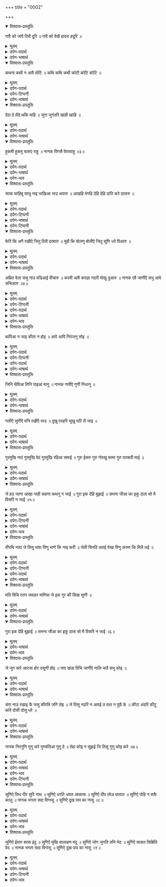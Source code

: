 +++
title = "0002"

+++
<details open><summary>विश्वास-प्रस्तुतिः</summary>

गावै को जापै दिसै दूरि ॥
गावै को वेखै हादरा हदूरि ॥
</details>

<details><summary>मूलम्</summary>

गावै को जापै दिसै दूरि ॥
गावै को वेखै हादरा हदूरि ॥
</details>

<details><summary>दर्पण-पदार्थ</summary>

पद्अर्थ: जापै = प्रतीत होता है, जापता है। हादरा हदूरि = सब जगह हाजिर, हाज़र नाज़र।
</details>

<details><summary>दर्पण-भाषार्थ</summary>

अर्थ: कोई मनुष्य कहता है, ‘अकाल पुरख दूर प्रतीत होता है’; पर कोई कहता है, (नहीं नजदीक है), हर जगह हाजिर है, सभी को देख रहा है’।
</details>

<details open><summary>विश्वास-प्रस्तुतिः</summary>

कथना कथी न आवै तोटि ॥
कथि कथि कथी कोटी कोटि कोटि ॥
</details>

<details><summary>मूलम्</summary>

कथना कथी न आवै तोटि ॥
कथि कथि कथी कोटी कोटि कोटि ॥
</details>

<details><summary>दर्पण-पदार्थ</summary>

पद्अर्थ: कथना = कहना, बयान करना। कथना तोटि = कहने का अंत, गुण वर्णन करने का अंत। कथि = कह के। कथ कथ कथी = कह कह के कही है, बेअंत बार प्रभु के हुकमों का वर्णन किया है। कोटि = करोड़ो जीवों ने।
</details>

<details><summary>दर्पण-टिप्पनी</summary>

लफ्ज़ कोटि, कोटु व कोट का निर्णय:  
कोटि = करोड़ (विशेषण) 
कोटि करम करै हउ धारे।  
स्रमु पावै सगले बिरथारे।3।12। (सुखमनी) 
कोटि खते खिन बखसनहार।3।30। (भैरउ म: ५)  
कोटु = किला (संज्ञा एकवचन) 
लंका सा कोटु समुंद सी खाई। (आसा कबीर जी) 
एकु कोटि पंच सिकदारा (सूही कबीर जी) 
कोट = किले (संज्ञा, बहुवचन) 
कंचन के कोट दतु करी बहु हैवर गैवर दानु। (सिरी राग म: १)
</details>

<details><summary>दर्पण-भाषार्थ</summary>

अर्थ: करोड़ों जीवों ने बेअंत बार (अकाल पुरख के हुक्म का) वर्णन किया है। पर हुक्म के वर्णन करने में कमीं नहीं आ सकी। (भाव, वर्णन कर कर के हुक्म का अंत नहीं पाया जा सका, हुक्म का सही स्वरूप नहीं ढूंढा जा सका)
</details>

<details open><summary>विश्वास-प्रस्तुतिः</summary>

देदा दे लैदे थकि पाहि ॥
जुगा जुगंतरि खाही खाहि ॥
</details>

<details><summary>मूलम्</summary>

देदा दे लैदे थकि पाहि ॥
जुगा जुगंतरि खाही खाहि ॥
</details>

<details><summary>दर्पण-पदार्थ</summary>

पद्अर्थ: देदा = देंदा, देने वाला, दातार ईश्वर। दे = (सदा) देता है, दे रहा है। लैदे = लैंदे, लेने वाले जीव। थक पाहि = थक जाते हैं। जुगा जुगंतरि = जुग जुग अंतर, सारे युगों से, सदा से ही। खाही खाहि = खाते ही खाते हैं, इस्तेमाल करते आ रहे हैं।
</details>

<details><summary>दर्पण-भाषार्थ</summary>

अर्थ: दातार अकाल पुरख (सभी जीवों को रिज़क) दे रहा है, पर जीव लै लै के थक जाते हैं। (सभ जीव) सदा से ही (ईश्वर के दिए पदार्थ) खाते चले आ रहे हैं।
</details>

<details open><summary>विश्वास-प्रस्तुतिः</summary>

हुकमी हुकमु चलाए राहु ॥
नानक विगसै वेपरवाहु ॥३॥
</details>

<details><summary>मूलम्</summary>

हुकमी हुकमु चलाए राहु ॥
नानक विगसै वेपरवाहु ॥३॥
</details>

<details><summary>दर्पण-पदार्थ</summary>

पद्अर्थ: हुकमी = हुक्म का मालिक अकाल-पुरख। हुकमी हुकमु = हुक्म वाले ईश्वर का हरि का हुक्म। राहु = रास्ता, संसार की कार। नानक = हे नानक। विगसै = खिल रहा है, प्रसंन्न है। वेपरवाहु = बेफिक्र, चिन्ता से रहित।3।
</details>

<details><summary>दर्पण-भाषार्थ</summary>

अर्थ: हुक्म वाले रब का हुक्म ही (संसार की कार वाला) रास्ता चला रहा है। हे नानक! वह निरंकार सदा बेपरवाह है, प्रसंन्न है। (भाव, हलांकि, ईश्वर हर वक्त संसार के बेअंत जीवों को अटूट पदार्थ व रिज़क दे रहा है, पर इतने बड़े कार्य में उसे कोई घबराहट/परेशानी नहीं हो रही। वह सदा ही प्रसंन्न अवस्था में है। उसे इतने बड़े पसारे में खचित नहीं होना पड़ता। उसकी एक हुक्म रूप सत्ता ही सारे व्यवहार को निबाह रही है।) 3।
</details>

<details><summary>दर्पण-भाव</summary>

भाव: प्रभु के अलग अलग काम देख के मनुष्य अपनी अपनी समझ अनुसार प्रभु की हुक्म रूप ताकत का अंदाजा लगाए चले आ रहे हैं, पर किसी भी तरफ से मुकम्मल अंदाजा नहीं लग सका।
</details>

<details open><summary>विश्वास-प्रस्तुतिः</summary>

साचा साहिबु साचु नाइ भाखिआ भाउ अपारु ॥
आखहि मंगहि देहि देहि दाति करे दातारु ॥
</details>

<details><summary>मूलम्</summary>

साचा साहिबु साचु नाइ भाखिआ भाउ अपारु ॥
आखहि मंगहि देहि देहि दाति करे दातारु ॥
</details>

<details><summary>दर्पण-पदार्थ</summary>

पद्अर्थ: साचा = अस्तित्व वाला, सदा स्थिर रहने वाला। साचु = सदा स्थिर रहने वाला। नाइ = न्याय, इंसाफ, संसार के कार्य को चलाने का नियम।
</details>

<details><summary>दर्पण-टिप्पनी</summary>

नोट: ‘साचु नाइ’ बरे में। व्याकरण का नियम है कि किसी भी संज्ञा के विशेषण का वही ‘लिंग’ होता है, जो उस ‘संज्ञा’ का है। ‘साचु नाइ’ वाली तुक में ‘साहिबु’ पुलिंग है, इसलिए ‘साचा’ भी पुलिंग है। ‘साचु’ पुलिंग है, सो, जिस संज्ञा का यह विशेषण है, वह भी पुल्रिंग ही चाहिए। जैसे कि ‘साहिबु’ है।  
शब्द ‘नाउ’ जब तक ‘कर्ताकारक’ या ‘कर्मकारक’ के साथ इस्त्रमाल होता है, तब तक इसका स्वरूप यही रहता है, जैसेकि,  
यही ‘शब्द ‘नाउ’ जपु जी में एक बार और आया है, पर वह ‘क्रिया’ है और उसका अर्थ है ‘स्नान करो’। जैसे कि;  
अंतरगति तीरथ मलि नाउ। (पउड़ी 21)  
शब्द ‘नाउ’ का बहुवचन जपु जी में दो बार आया है, उसका रूप ‘नांव’ है, जैसे;  
जब शब्द ‘नाउ’ कर्ताकारक या कर्मकारक के बिना और किसी कारक में इस्तेमाल हो, तो ‘नाउ’ की जगह ‘नाइ’ हो जाता है, जैसे;  
नाइ तेरै तरणा नाइ पति पूज।  
नाउ तेरा गहणा मति मकसूद। (परभाती बिभास महला १)  
नाइ = नाम के द्वारा।  
पर ‘साचि नाइ’ वाला ‘नाइ’ कर्ताकारक ही हो सकता है, क्योंकि इसका विशेषण ‘साचु’ भी कर्ताकारक है। ये ‘नाइ’ उपरोक्त प्रमाण वाले ‘नाइ’ से अलग है।  
जपुजी की पउड़ी ६ की पहिली तुकमें भी ‘नाइ’ शब्द मिलता है, पर यहाँ ‘क्रिया’ है, इसका अर्थ है ‘नहा के’। यो, ये ‘नाइ’ भी ‘साचु नाइ’ वाला नहीं है। शब्द ‘नाई’ भी जपुजी में निम्न-लिखित तुकों में इस्तेमाल किया गया है;  
यहां, शब्द ‘नाई’ स्त्रीलिंग है। इसलिए ये शब्द भी ‘साचु नाइ’ से अलग है।  
हमने इस शब्द ‘नाइ’ का अर्थ ‘निआइ’ किया है। इसी तरह नीचे दी गयीं तुकों में भी ‘नाई’ से ‘निआई’ पाठ वाला अर्थ करना है।  
‘बुत पूज पूज हिंदू मुए तुरक मूए सिरु नाई। (सोरठि कबीर जी)  
‘नाई’ व ‘निआई’ का अर्थ है ‘नियाइ’ (झुकना?) आजकल की पंजाबी में भी ‘निआइ’, ‘नीची जगह’ को कहा जाता है। सो, जैसे इस प्रमाण में ‘नाई’ को ‘निआई’ समझ के अर्थ किया जाता है, उसी प्रकार इस लफ्ज़ ‘नाइ’ को ‘निआइ’ (नियम) ही समझना है।  
भाखिआ = बोली। भाउ = प्रेम। अपार = पार से रहित, बेअंत। आखहि = हम कहते हैं। मंगहि = हम मांगते हैं। देहि देहि = (हे हरि!) हमें दे, हम पे बख्शिश कर।
</details>

<details><summary>दर्पण-भाषार्थ</summary>

अर्थ: अकाल पुरख सदा स्थिर रहने वाला ही है, असका नियम भी सदा अटल है। उसकी बोली प्रेम है और वह अकाल-पुरख बेअंत है। हम जीव उससे दातें मांगते हैं और कहते हैं, ‘(हे हरि! हमें दातें) दे’। वह दातार बख्शिशें करता है।
</details>

<details><summary>दर्पण-टिप्पनी</summary>

नोट: उसकी बोली प्रेम है। प्रेम ही एक तरीका है जिसके द्वारा वह हमसे बातें करता है, हम उससे बातें कर सकते हैं।
</details>

<details open><summary>विश्वास-प्रस्तुतिः</summary>

फेरि कि अगै रखीऐ जितु दिसै दरबारु ॥
मुहौ कि बोलणु बोलीऐ जितु सुणि धरे पिआरु ॥
</details>

<details><summary>मूलम्</summary>

फेरि कि अगै रखीऐ जितु दिसै दरबारु ॥
मुहौ कि बोलणु बोलीऐ जितु सुणि धरे पिआरु ॥
</details>

<details><summary>दर्पण-पदार्थ</summary>

पद्अर्थ: फेरि = (अगर सारी दातें वह स्वयं ही कर रहा है) फिर। कि = कौन सी भेंट। अगै = रब के आगे। रखीऐ = रखी जाए, हम रखें। जितु = जिस भेटा के सदके। दिसै = दिख जाए। मुहौ = मुँह से। कि बोलणु = कौन सा वचन? जितु सुणि = जिस द्वारा सुनके। धरे = टिका दे, कर दे। जितु = जिस बोल द्वारा।
</details>

<details><summary>दर्पण-भाषार्थ</summary>

अर्थ: (अगर सारी दातें वह बख्श रहा है तो) हम कौन सी भेटा उस अकाल-पुरख के आगे रखें, जिस सदके हमें उसका दरबार दिख जाए? हम मुँह से कौन से वचन कहें कि (भाव, कैसी अरदास करें कि) जिसे सुन के वह हरि (हमें) प्यार करने लगे।
</details>

<details open><summary>विश्वास-प्रस्तुतिः</summary>

अम्रित वेला सचु नाउ वडिआई वीचारु ॥
करमी आवै कपड़ा नदरी मोखु दुआरु ॥
नानक एवै जाणीऐ सभु आपे सचिआरु ॥४॥
</details>

<details><summary>मूलम्</summary>

अम्रित वेला सचु नाउ वडिआई वीचारु ॥
करमी आवै कपड़ा नदरी मोखु दुआरु ॥
नानक एवै जाणीऐ सभु आपे सचिआरु ॥४॥
</details>

<details><summary>दर्पण-पदार्थ</summary>

पद्अर्थ: अंम्रित = कैवल्य, निर्वाण, मोक्ष, पूर्ण खिलाव। अंम्रित वेला = अमृत की बेला, पूर्ण खिड़ाव का समय, वह समय जिस वक्त मानव मन आम तौर पे संसार के झमेलों से मुक्त होता है, सुबह, प्रभात। सचु = सदा स्थिर रहने वाला। नाउ = ईश्वर का नाम। वडिआई विचारु = ईश्वर के बड़प्पन की विचार। करमी = प्रभु की मेहर/ करम से। करम = बख्शिश, मेहर।
</details>

<details><summary>दर्पण-टिप्पनी</summary>

जैसे;  
कपड़ा = पटोला, प्रेम पटोला, अपार भाउ-रूप पटोला, प्यार-रूप पटोला, महिमा का कपड़ा। जैसे:  
“सिफति सरम का कपड़ा मागउ”।4।7। प्रभाती म: १।  
नदरी = रब की मेहर से। मोक्ष = मुक्ति, ‘झूठ’ से खलासी। दुआरु = दरवाजा, रब का दर। एवै = इस तरह (इन कोशिशों व अकाल-पुरख की कृपादृष्टि होने से)।  
नोट: लफ्ज़ ‘एवै’ प्रगट करता है कि इस पउड़ी की तीसरी और चौथी तुक मेंकिए गए प्रश्न का उत्तर अगली तीन तुकों में है: अगर अमृत वेले ईश्वर के बड़प्पन का विचार करें तो उसकी मेहर से सदा महिमा-रूप कपड़ा मिलता हैऔर वह प्रभु हर जगह दिखने लगता है।
</details>

<details><summary>दर्पण-पदार्थ</summary>

जाणीऐ = जान लेते हैं, अनुभव कर लेते हैं। सभु = सब जगह। सचिआरु = अस्तित्व का घर, हस्ती की मालिक।4।
</details>

<details><summary>दर्पण-भाषार्थ</summary>

अर्थ: पूर्ण खिड़ाव का समय हो (भाव, प्रभात का समय हो), नाम (स्मरण करें) तथा उसके बड़प्पन का विचार करें। (इस तरह) प्रभु की मेहर से ‘सिफति’ रूप पटोला मिलता है, उसकी कृपा दृष्टि से ‘झूठ की दीवार’ से मुक्ति मिलती है तथा ईश्वर का दर प्राप्त हो जाता है। हे नानक! इस तरह ये समझ आ जाता है कि वह अस्तित्व का मालिक अकाल पुरख सर्व-व्यापक है।4।
</details>

<details><summary>दर्पण-भाव</summary>

भाव: दान-पुन्न करने या कोई धन-संपदा भेट करने से जीव की प्रभु से दूरी मिट नहीं सकती; क्योंकि ये दातें तो उस प्रभु की ही दी हुईं हैं। उस प्रभु से बातें उसकी अपनी बोली में ही हो सकती हैं, और वह बोली है ‘प्रेम’। जो मनुष्य प्रभात के समय उठ के उसकी याद में जुड़ता है, उसको ‘प्रेम पटोला’ मिलता है, जिसकी बरकत से उसे हर जगह प्रमात्मा ही दिखाई देने लगता है।4।
</details>

<details open><summary>विश्वास-प्रस्तुतिः</summary>

थापिआ न जाइ कीता न होइ ॥
आपे आपि निरंजनु सोइ ॥
</details>

<details><summary>मूलम्</summary>

थापिआ न जाइ कीता न होइ ॥
आपे आपि निरंजनु सोइ ॥
</details>

<details><summary>दर्पण-पदार्थ</summary>

पद्अर्थ: थापिआ ना जाइ = बनाया नहीं जा सकता, स्थापित नहीं किया जा सकता।
</details>

<details><summary>दर्पण-टिप्पनी</summary>

संस्कृत धातु स्था का अर्थ है ‘खड़े होना’। इससे प्रेणार्थक धातु है ‘स्थापय’, जिसका अर्थ है खड़ा करना, नींव रखनी।  
इस प्रेणार्थक धातु से ‘संज्ञा’ बनी है स्थापन, जिसका अर्थ है ‘पुंसवन संस्कार’। स्त्री के गर्भवती होने की जब पहिली निशानियां प्रगट होतीं हैं, तो हिंदू घरों में ये संस्कार किया जाता है ता कि पुत्र का जन्म हो।  
स्थाप्य से पहले उद् लगाने से ये बन जाता है, उत्थाप्य, जिसका अर्थ उसके उलट है: उखाड़ना, नाश करना। जैसे कि:  
आपे देखि दिखावै आपे। आपे थापि उथापे आपे। (म: १)
</details>

<details><summary>दर्पण-पदार्थ</summary>

कीता न होइ = (हमारे) बनाए नहीं बनता। न होइ = अस्तित्व में नहीं आता। आपे आपि = स्वयं ही, भाव, ना उसे कोई पैदा करने वाला और ना ही कोई बनाने वाला है। सोइ निरंजनु = अंजन से रहित वो हरि। निरंजन = अंजन से रहित, माया से रहित, जो माया से नहीं बना, जिस में माया का अंश नहीं (निर+अंजन, निर = बिना। अंजन = सुर्मा, कालिख, विकारों की अंश, माया का प्रभाव नहीं है, वह जिस पर माया का प्रभाव नहीं है।)
</details>

<details><summary>दर्पण-भाषार्थ</summary>

अर्थ: वह अकाल पुरख माया के प्रभाव से परे है (क्योंकि) वह पूर्णत: स्वयं ही स्वयं है, ना वह पैदा किया जा सकता है, ना ही हमारे बनाए बनता है।
</details>

<details open><summary>विश्वास-प्रस्तुतिः</summary>

जिनि सेविआ तिनि पाइआ मानु ॥
नानक गावीऐ गुणी निधानु ॥
</details>

<details><summary>मूलम्</summary>

जिनि सेविआ तिनि पाइआ मानु ॥
नानक गावीऐ गुणी निधानु ॥
</details>

<details><summary>दर्पण-पदार्थ</summary>

पद्अर्थ: जिनि = जिस मनुष्य ने। तिनि = उस मनुष्य ने। मानु = आदर, सत्कार। गुणी निधानु = गुणों के खजाने को। गावीऐ = महिमा करिए।
</details>

<details><summary>दर्पण-भाषार्थ</summary>

अर्थ: जिस मनुष्य ने उस अकाल पुरख का स्मरण किया है, उसने ही आदर सत्कार पा लिया है। हे नानक! (आओ) हम भी उस गुणों के खजाने हरि की महिमा करें।
</details>

<details open><summary>विश्वास-प्रस्तुतिः</summary>

गावीऐ सुणीऐ मनि रखीऐ भाउ ॥
दुखु परहरि सुखु घरि लै जाइ ॥
</details>

<details><summary>मूलम्</summary>

गावीऐ सुणीऐ मनि रखीऐ भाउ ॥
दुखु परहरि सुखु घरि लै जाइ ॥
</details>

<details><summary>दर्पण-पदार्थ</summary>

पद्अर्थ: मनि = मन में। रखीऐ = टिकाएं। दुखु परहरि = दुख को दूर करके। घरि = हृदय में। लै जाइ = ले के जाता है, कमाई कर लेता है।
</details>

<details><summary>दर्पण-भाषार्थ</summary>

अर्थ: (आओ! अकाल पुरख के गुण) गाएं और सुनें और अपने मन में उसका प्रेम टिकाएं। (जो मनुष्य उसका आहर करता है, प्रयत्न करता है, वह) अपना दुख दूर करके सुख को हृदय में बसा लेता है।
</details>

<details open><summary>विश्वास-प्रस्तुतिः</summary>

गुरमुखि नादं गुरमुखि वेदं गुरमुखि रहिआ समाई ॥
गुरु ईसरु गुरु गोरखु बरमा गुरु पारबती माई ॥
</details>

<details><summary>मूलम्</summary>

गुरमुखि नादं गुरमुखि वेदं गुरमुखि रहिआ समाई ॥
गुरु ईसरु गुरु गोरखु बरमा गुरु पारबती माई ॥
</details>

<details><summary>दर्पण-पदार्थ</summary>

पद्अर्थ: गुरमुखि = गुरु की ओर मुंह करने से, जिस मनुष्य का मुंह गुरु की ओर है, गुरु के द्वारा। नादं = आवाज, शब्द, नाम, जिंदगी की रुमक। वेदं = ज्ञान। रहिआ समाई = समाया हुआ है, सर्व व्यापक है। ईसरु = शिव। बरमा = ब्रह्मा, पारबती माई = माँ पार्वती।
</details>

<details><summary>दर्पण-भाषार्थ</summary>

अर्थ: (पर उस ईश्वर का) नाम और ज्ञान गुरु के द्वारा (प्राप्त होता है)। गुरु के द्वारा ही (ये प्रतीति आती है कि) वह हरि सर्व-व्यापक है। गुरु ही (हमारे लिए) शिव है, गुरु ही (हमारे लिए) गोरख व ब्रह्मा हैऔर गुरु ही (हमारे लिए) पार्वती माँ है।
</details>

<details open><summary>विश्वास-प्रस्तुतिः</summary>

जे हउ जाणा आखा नाही कहणा कथनु न जाई ॥
गुरा इक देहि बुझाई ॥
सभना जीआ का इकु दाता सो मै विसरि न जाई ॥५॥
</details>

<details><summary>मूलम्</summary>

जे हउ जाणा आखा नाही कहणा कथनु न जाई ॥
गुरा इक देहि बुझाई ॥
सभना जीआ का इकु दाता सो मै विसरि न जाई ॥५॥
</details>

<details><summary>दर्पण-पदार्थ</summary>

पद्अर्थ: हउ = मैं। जाणा = समझ लूँ, अनुभव कर लूँ। आखा नाही = मैं उसका वर्णन नही कर सकता। कहणा.......जाई = कथन कहा नहीं जा सकता। गुरा = हे सत्गुरू! इक बुझाई = एक समझ। इकु दाता = दातें देने वाला एक अकाल पुरख। विसरि न जाई = भूल ना जाए।
</details>

<details><summary>दर्पण-टिप्पनी</summary>

नोट: यहाँ शब्द ‘इक’ स्त्रीलिंग है और शब्द ‘बुझाई’ का विशेषण है। शब्द ‘इकु’ पुलिंग है और शब्द ‘दाता’ का विशेषण है। दोनों शब्दों के जोड़ों का फर्क याद रखना होगा।
</details>

<details><summary>दर्पण-भाषार्थ</summary>

अर्थ: वैसे (इस अकाल पुरख के हुक्म को) अगर मैं समझ (भी) लूँ, (तो भी) उसका वर्णन नहीं कर सकता। (अकाल-पुरख के हुक्म का) कथन नहीं किया जा सकता। (मेरी तो) हे सत्गुरू! (तेरे आगे अरदास है कि) मुझे ये समझ दे कि जो सभी जीवों को दाता देने वाला एक रब हैमैं उसको भुला ना दूँ।5।
</details>

<details><summary>दर्पण-भाव</summary>

भाव: प्रेम को मन में बसा के जो मनुष्य प्रभु की याद में जुड़ता है उसके हृदय में सदा सुख व शांति का निवास होता है। पर ये याद, ये बंदगी, गुरु के पास से ही मिलती है। गुरु ही ये दृढ़ करवाता है कि ईश्वर हर जगह में बस रहा है, गुरु के द्वारा ही जीव की प्रभु से दूरी दूर होती है। इसलिए गुरु के पास से ही बंदगी की दात मांगें।5।
</details>

<details open><summary>विश्वास-प्रस्तुतिः</summary>

तीरथि नावा जे तिसु भावा विणु भाणे कि नाइ करी ॥
जेती सिरठि उपाई वेखा विणु करमा कि मिलै लई ॥
</details>

<details><summary>मूलम्</summary>

तीरथि नावा जे तिसु भावा विणु भाणे कि नाइ करी ॥
जेती सिरठि उपाई वेखा विणु करमा कि मिलै लई ॥
</details>

<details><summary>दर्पण-पदार्थ</summary>

पद्अर्थ: तीरथि = तीर्थ पे। नावा = मैं स्नान करूँ। तिसु = उस रब को। भावा = मैं अच्छा लगूँ। विणु भाणे = अगर रब की नजर में स्वीकार ना हुआ, ईश्वर को ठीक लगे बिना। कि नाइ करी = स्नान करके मैं करूँ? जेती = जितनी। सिरठी = सृष्टि, कुनिया। उपाई = पैदा की हुई। वेखा = मैं देखता हूँ। विणु करमा = प्रभु की मेहर के बिना।
</details>

<details><summary>दर्पण-टिप्पनी</summary>

जैसे: ‘विणु करमा किछु पाईअै नाही, जे बहु तेरा धावै’ (तिलंग महला १)
</details>

<details><summary>दर्पण-पदार्थ</summary>

कि मिलै = क्या मिलता है? कुछ नहीं मिलता। कि लई = क्या कोई ले सकता है?
</details>

<details><summary>दर्पण-भाषार्थ</summary>

अर्थ: मैं तीर्तों पे जा के तब स्नान करूँ जो ऐसा करके उस प्रमात्मा को खुश कर सकूँ। पर, अगर इस तरह प्रमात्मा खुश नहीं होता तो मैं (तीर्तों पे) स्नान कर के क्या पा लूगाँ। ईश्वर की पैदा की हुई जितनी भी दुनिया मैं देखता हूँ (इसमें) प्रमात्मा की कृपा के बिना किसी को कुछ नहीं मिलता, कोई कुछ नहीं ले सकता।
</details>

<details open><summary>विश्वास-प्रस्तुतिः</summary>

मति विचि रतन जवाहर माणिक जे इक गुर की सिख सुणी ॥
</details>

<details><summary>मूलम्</summary>

मति विचि रतन जवाहर माणिक जे इक गुर की सिख सुणी ॥
</details>

<details><summary>दर्पण-पदार्थ</summary>

पद्अर्थ: मति विचि = (मनुष्य की) बुद्धि में। माणिक = मोती। इक सिख = एक शिक्षा। सुणी = सुनी जाए, सुनें।
</details>

<details><summary>दर्पण-भाषार्थ</summary>

अर्थ: यदि सत्गुरू की एक शिक्षा सुन ली जाए, तो मनुष्य की बुद्धि के अंदर रतन, जवाहर और मोती (उपज पड़ते हैं, अर्थात, प्रमात्मा के गुण पैदा हो जाते हैं)।
</details>

<details open><summary>विश्वास-प्रस्तुतिः</summary>

गुरा इक देहि बुझाई ॥
सभना जीआ का इकु दाता सो मै विसरि न जाई ॥६॥
</details>

<details><summary>मूलम्</summary>

गुरा इक देहि बुझाई ॥
सभना जीआ का इकु दाता सो मै विसरि न जाई ॥६॥
</details>

<details><summary>दर्पण-भाषार्थ</summary>

अर्थ: (इसलिए) हे सत्गुरू! (मेरी तेरे आगे ये प्रार्थना है, अरदास है कि) मुझे एक ये समझ दे, जिससे मुझे वह अकाल पुरख ईश्वर ना विसर जाए, जो सभी जीवों को दातें देने वाला है।6।
</details>

<details><summary>दर्पण-भाव</summary>

भाव: तीर्तों के स्नान भी प्रभु की प्रसन्नता के प्यार की प्राप्ति का तरीका नहीं है। जिस पर मिहर हो वह गुरु के राह पे चल के प्रभु की याद में जुड़े। बस! उसी मनुष्य की मति में हिलौरे आते हैं।6।
</details>

<details open><summary>विश्वास-प्रस्तुतिः</summary>

जे जुग चारे आरजा होर दसूणी होइ ॥
नवा खंडा विचि जाणीऐ नालि चलै सभु कोइ ॥
</details>

<details><summary>मूलम्</summary>

जे जुग चारे आरजा होर दसूणी होइ ॥
नवा खंडा विचि जाणीऐ नालि चलै सभु कोइ ॥
</details>

<details><summary>दर्पण-पदार्थ</summary>

पद्अर्थ: जुग चारे = चारों युगों जितनी। आरजा = उम्र। दसूणी = दस गुनी। नवा खंडा विचि = सारी सृष्टि में। जाणीऐ = जानी जाए, प्रगट हो जाए। सभ कोइ = हरेक मनुष्य। नालि चलै = साथ हो कर चले, हिमायती हो, पक्ष करता हो।
</details>

<details><summary>दर्पण-भाषार्थ</summary>

अर्थ: अगर किसी मनुष्य की उम्र चार युगों जितनी हो जाए, (सिर्फ इतनी ही नहीं, बल्कि) उससे भी दस गूनी और (उम्र) हो जाए, अगर वो सारे संसार में प्रगट हो जाए और हरेक मनुष्य पीछे हो ले।
</details>

<details open><summary>विश्वास-प्रस्तुतिः</summary>

चंगा नाउ रखाइ कै जसु कीरति जगि लेइ ॥
जे तिसु नदरि न आवई त वात न पुछै के ॥
कीटा अंदरि कीटु करि दोसी दोसु धरे ॥
</details>

<details><summary>मूलम्</summary>

चंगा नाउ रखाइ कै जसु कीरति जगि लेइ ॥
जे तिसु नदरि न आवई त वात न पुछै के ॥
कीटा अंदरि कीटु करि दोसी दोसु धरे ॥
</details>

<details><summary>दर्पण-पदार्थ</summary>

पद्अर्थ: चंगा...कै = खूब मशहूर हो के, खूब नाम कमा के। जसु = शोभा। कीरति = शोभा। जगि = जगत में। लेइ = ले, कमाए। तिसु = अकाल पुरख की। नदरि = कृपा दृष्टि में। न आवई = नहीं आ सकता। वात = खबर, सुर्त। न के = कोई मनुष्य नहीं। कीटु = कीड़ा। करि = कर के, बना के, ठहिर के। दोसु धरे = दोश लगाता है। कीटा अंदरि कीटु = कीड़ों में कीड़ा, मामूली सा कीड़ा।
</details>

<details><summary>दर्पण-भाषार्थ</summary>

अर्थ: अगर कोई खूब नाम कमा के सारे संसार में शोभा प्राप्त कर ले, पर लेकिन अकाल पुरख की मेहर की नजर में नहीं आ सका, तो वह ऐसा है जिसकी कोई बात भी नहीं पूछता। (अर्थात, इतना मान सत्कार होते हुए भी वह बेआसरा ही है)। (बल्कि ऐसा मनुष्य अकाल-पुरख के सामने) एक मामूली सा कीड़ा है। (“खसमै नदरी कीड़ा आवै।” आसा महला१) अकाल पुरख उासे दोषी करार दे के (उस पे नाम को भूलने का) दोष लगाता है।
</details>

<details open><summary>विश्वास-प्रस्तुतिः</summary>

नानक निरगुणि गुणु करे गुणवंतिआ गुणु दे ॥
तेहा कोइ न सुझई जि तिसु गुणु कोइ करे ॥७॥
</details>

<details><summary>मूलम्</summary>

नानक निरगुणि गुणु करे गुणवंतिआ गुणु दे ॥
तेहा कोइ न सुझई जि तिसु गुणु कोइ करे ॥७॥
</details>

<details><summary>दर्पण-पदार्थ</summary>

पद्अर्थ: निरगुणि = गुणहीन मनुष्य में। गुणवंतिया = गुणी मनुष्यों को। करे = पैदा करता है। दे = देता है। तेहा = इस तरह का। न सुझई = नहीं सूझता, नहीं मिलता। जि = जो। तिसु = उस निर्गुण को।
</details>

<details><summary>दर्पण-भाषार्थ</summary>

अर्थ: हे नानक! वह अकाल-पुरख गुणहीन मनुष्य में गुण पैदा कर देता है और गुणी जीवों को भी गुण वही बख्शता है। ऐसा कोई और नहीं दिखता जो निर्गुण जीवों को कोई गुण दे सकता हो। (प्रभु की मेहर की नजर ही उसको ऊँचा कर सकती है, लम्बी उम्र तथा जगत की शोभा सहायता नहीं करती)।7।
</details>

<details><summary>दर्पण-भाव</summary>

भाव: प्रणायाम की सहायता से लंबी उम्र बढ़ा के जगत में हलांकि मनुष्य का आदर-सत्कार बन जाए, पर अगर वह बंदगी के गुणों से रहित है तो प्रभु की मेहर का पात्र नहीं बना। प्रभु की नजरों में तो बल्कि वह नामहीन जीव एक छोटा सा कीड़ा ही है। ये बंदगी वाला गुण जीव को प्रमात्मा की मेहर से ही मिल सकता है।
</details>

<details><summary>दर्पण-टिप्पनी</summary>

नोट: पौड़ी 8 से 11 तक चारों एक ही लड़ी में है। इनका सांझा शव ये है कि जिन्होंने प्रभु की याद में चित्त जोड़ा हुआ है, उनके मन सदैव आनन्दित रहते हैं।
</details>

<details open><summary>विश्वास-प्रस्तुतिः</summary>

सुणिऐ सिध पीर सुरि नाथ ॥ सुणिऐ धरति धवल आकास ॥
सुणिऐ दीप लोअ पाताल ॥ सुणिऐ पोहि न सकै कालु ॥
नानक भगता सदा विगासु ॥ सुणिऐ दूख पाप का नासु ॥८॥
</details>

<details><summary>मूलम्</summary>

सुणिऐ सिध पीर सुरि नाथ ॥ सुणिऐ धरति धवल आकास ॥
सुणिऐ दीप लोअ पाताल ॥ सुणिऐ पोहि न सकै कालु ॥
नानक भगता सदा विगासु ॥ सुणिऐ दूख पाप का नासु ॥८॥
</details>

<details><summary>दर्पण-पदार्थ</summary>

पद्अर्थ: सुणिऐ = सुनने से, यदि नाम में तवज्जो जोड़ी जाए। सिध = वह योगी जिनकी मेहनत सफल हो चुकी है। सुरि = देवते। धवल = धरती का आसरा, बौलद। दीप = धरती के विभाजन के सात द्वीप। लोअ = लोक, भवन। पोहि न सकै = डरा नहीं सकता, अपना प्रभाव नहीं डाल सकता। विगासु = उमाह, खुशी, खिड़ाउ।
</details>

<details><summary>दर्पण-भाषार्थ</summary>

अर्थ: हे नानक! (अकाल-पुरख के नाम में ध्यान जोड़ने वाले) भक्तजनों के हृदय में सदा ही आनन्द बना रहता है, (क्योंकि) उसकी महिमा सुनने से (मनुष्य के) दुखों व पापों का नाश हो जाता है। ये नाम हृदय में टिकने का ही नतीजा है कि (साधारण मनुष्य भी) सिद्धों,पीरों, देवताओं व नाथों वाली पदवी प्राप्त कर लेते हैं और उन्हें ये समझ आ जाती है कि धरती-आकाश का आसरा वह प्रभु ही है, जो सारे द्वीपों, लोकों, पातालों में व्यापक है।8।
</details>

<details><summary>दर्पण-भाव</summary>

भाव: प्रभु महिमा में जुड़ के साधारण मानव भी उच्च आत्मिक अवस्था/पद को प्राप्त कर लेते हैं। उन्हें प्रत्यक्ष प्रतीत होता है कि प्रभु सारे खण्डों-ब्रह्मण्डों में व्यापक है, और धरती-आकाश का आसरा है। इस प्रकार हर जगह ईश्वर का दीदार होने से उनको मौत का डर भी नहीं सता सकता।8।
</details>

<details open><summary>विश्वास-प्रस्तुतिः</summary>

सुणिऐ ईसरु बरमा इंदु ॥ सुणिऐ मुखि सालाहण मंदु ॥
सुणिऐ जोग जुगति तनि भेद ॥ सुणिऐ सासत सिम्रिति वेद ॥
नानक भगता सदा विगासु ॥ सुणिऐ दूख पाप का नासु ॥९॥
</details>

<details><summary>मूलम्</summary>

सुणिऐ ईसरु बरमा इंदु ॥ सुणिऐ मुखि सालाहण मंदु ॥
सुणिऐ जोग जुगति तनि भेद ॥ सुणिऐ सासत सिम्रिति वेद ॥
नानक भगता सदा विगासु ॥ सुणिऐ दूख पाप का नासु ॥९॥
</details>

<details><summary>दर्पण-पदार्थ</summary>

पद्अर्थ: ईसरु = शिव। इंदु = इंद्र देवता। मुखि = मुंह से। सालाहण = महिमा, रब की स्तुति। मंदु = बुरा मनुष्य। जोग जुगति = योग की युक्ति, योग के साधन। तनि = शरीर के भीतर के। भेद = बातें।
</details>

<details><summary>दर्पण-भाषार्थ</summary>

अर्थ: हे नानक! (नाम के साथ प्रीत करने वाले) भक्त जनों के हृदय में सदैव प्रसन्नता बनी रहती है; (क्योंकि) ईश्वर की महिमा स्तुति सुन के (मनुष्य) के दुखों और पापों का नाश हो जाता है। अकाल पुरख के नाम के साथ ध्यान जोड़ने के सदका साधारण मनुष्य शिव,ब्रह्मा और इन्द्र की पदवी को प्राप्त कर लेता है, बुरा आदमी भी मुँह से ईश्वर की स्तुति करने लगता है, (साधारण बुद्धि वाले को भी) शरीर के भीतर की गहन सच्चाईयां, (भाव, आँख, कान, नाक, जीभ आदि इन्द्रियों के क्रिया कलापों व विकारों आदि की और की दौड़ भाग) के भेद का पता चल जाता है। प्रभु मेल की युक्ति की समझ पड़ जाती है, शास्त्रों स्मृतियों व वेदों की समझ पड़ जाती है। (भाव, धार्मिक पुस्तकों का असल ऊँचा निशाना तभी समझ आता है जब हम नाम में ध्यान जोड़ते हैं, नहीं तो निरे लफ्जों को ही पढ़ लेते हैं, उस असली जज़बे तक नहीं पहुँचते जिस अहिसास पे पहुँच के उन धार्मिक पुस्तकों का सृजन हुआ होता है)।9।
</details>

<details><summary>दर्पण-टिप्पनी</summary>

नोट: सुणिअै मुखि सालाहणु मंदु।  
बहुत टीकाकार इस तुक का अर्थ इस प्रकार करते हैं:  
‘सुनने के कारण बुरे मनुष्य भी मुँह से सालाहे जाते हैं’ या ‘सुनने के कारण बुरे लोग भी मुखी और प्रशंसनीय हो जाते हैं’। पर,  
गुरबाणी व्याकरण अनुसार इस अर्थ के राह में बहुत रुकावटें हैं। शब्द ‘मंदु’ एकवचन है,इसका अर्थ है ‘बुरा मनुष्य’। शब्द ‘सालाहण’ क्रिया नहीं है। ‘सलाहे जाते हैं’ व्याकरण अनुसार वर्तमानकाल, अन्य-पुरुष, बहुवचन, क्रमवाच (Passive voice) है, पुरानी पंजाबी में इसके वास्ते शब्द ‘सालाहिअनि’ है, जैसे ‘पावहि’ (Active voice) कर्तरी वाच से ‘पाईअहि’ और ‘भवावहि’ से ‘भवाईअहि’ है, जैसे पउड़ी नं: २ में:  
हुकमी उतमु नीचु, हुकमि लिखि दुख सुख ‘पाई्रअहि’॥
इकना हुकमी बखसीस, इकि हुकमी सदा ‘भवाईअहि’॥  
‘सलाहते हैं’ करतरीवाच (Active voice) वर्तमान काल, अन्य-पुरुष, बहुवचन है। पुरानी पंजाबी में इसकी जगह ‘सालाहनि’ है। यह फर्क भी याद रखने वाला है, ‘ण’ नहीं है, ‘न’ है और इसके साथ मात्रा (ि) है, जैसे:  
गुरमुखि सालाहनि से सादु पाइनि मीठा अंम्रितु सारु। (प्रभाती म: ३)  
तुधु सालाहनि तिनु धनु पलै, नानक का धनु सोई। (प्रभाती म: १)  
सालाहनि = सलाहते हैं, स्तुति करते हैं।  
सो, इस विचारयोग तुक में शब्द ‘सालाहण’ का अर्थ ‘सलाहते हैं’ या ‘सलाहे जाते हैं’ नहीं किया जा सकता।  
‘सालाहण’ संज्ञा पुलिंग बहुवचन है, इसका एक वचन ‘सालाहणु’ है और इसका अर्थ है ‘सिफ़ति’, जैसे:  
सचु सालाहणु वडभागी पाईअै। (मारू म: ५)  
सिफति सलाहणु छडि कै, करंगी लगा हंसु।2।16। (म: १ सूही की वार)
</details>

<details><summary>दर्पण-भाव</summary>

पउड़ी की भाव: ज्यों ज्यों एकाग्रता नाम में जुड़ती है जो मनुष्य पहले विकारी था, वह भी विकार छोड़ के महिमा करने वाला स्वभाव पका लेता है। इस तरह ये समझ आ जाता है कि गलत रास्ते की ओर जा रही ज्ञान-इंद्रिय कैसे प्रभु से दूरियां बढ़ाए जा रही हैं और इस दूरी को मिटाने का कौन सा तरीका है। नाम में ध्यान जोड़ने से ही धर्म-पुस्तकों का ज्ञान मानव मन में खुलता है।9।
</details>
